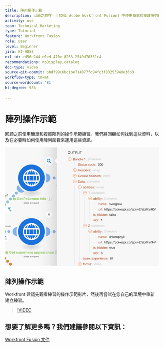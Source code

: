 ```yaml
---
title: 陣列操作示範
description: 回顧之前在  [!DNL Adobe Workfront Fusion] 中使用簡單和複雜陣列的操作示範練習。
activity: use
team: Technical Marketing
type: Tutorial
feature: Workfront Fusion
role: User
level: Beginner
jira: KT-9058
exl-id: ed56e244-e0ed-470e-8253-2549d70351c4
recommendations: noDisplay,catalog
doc-type: video
source-git-commit: bbdf99c6bc1be714077fd94fc3f8325394de36b3
workflow-type: tm+mt
source-wordcount: '81'
ht-degree: 98%

---
```


# 陣列操作示範

回顧之前使用簡單和複雜陣列的操作示範練習。我們將回顧如何找到這些資料，以及在必要時如何使用陣列函數來運用這些資訊。

![影像顯示 Fusion 情境](assets/final-functional-bits-and-bobs-1.png)

## 陣列操作示範

Workfront 建議先觀看練習的操作示範影片，然後再嘗試在您自己的環境中重新建立練習。

>[!VIDEO](https://video.tv.adobe.com/v/335299/?quality=12&learn=on&enablevpops=1)


## 想要了解更多嗎？我們建議參閱以下資訊：

[Workfront Fusion 文件](https://experienceleague.adobe.com/en/docs/workfront-fusion/using/get-started-with-fusion/understand-workfront-fusion/workfront-fusion-overview)
